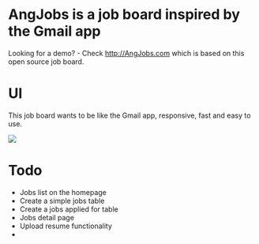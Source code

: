AngJobs is a job board inspired by the Gmail app
=======

Looking for a demo? - Check http://AngJobs.com which is based on this open source job board.


UI
====

This job board wants to be like the Gmail app, responsive, fast and easy to use. 


![](https://angjobs.com/angjobs-preview.png)


Todo
===
+  Jobs list on the homepage
+  Create a simple jobs table
+  Create a jobs applied for table
+  Jobs detail page
+  Upload resume functionality
+ 
